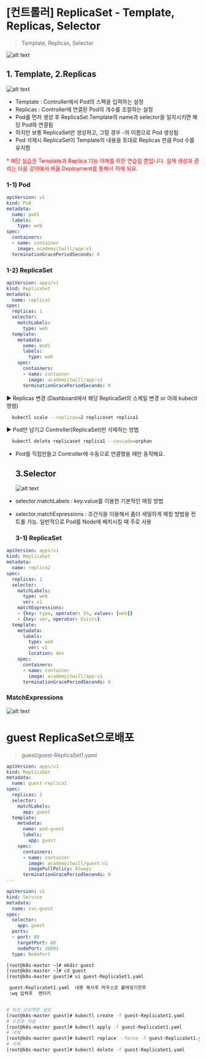 # [컨트롤러] ReplicaSet - Template, Replicas, Selector

> Template, Replicas, Selector 

![alt text](image-24.png)


  ## 1. Template, 2.Replicas 
  
  ![alt text](image-25.png)

- Template : Controller에서  Pod의 스펙을 입력하는 설정
- Replicas : Controller에 연결된 Pod의 개수를 조절하는 설정
- Pod를 먼저 생성 후 ReplicaSet.Template의 name과 selector을 일치시키면 해당 Pod와 연결됨
- 하지만 보통 ReplicaSet만 생성하고, 그럴 경우 <ReplicaSet-Name>-<Random>의 이름으로 Pod 생성됨
- Pod 삭제시 ReplicaSet이 Template의 내용을 토대로 Replicas 만큼 Pod 수를 유지함

<span style="color:red">* 해당 실습은 Template과 Replica 기능 이해를 위한 연습일 뿐입니다. 실제 생성과 관리는 다음 강의에서 배울 Deployment를 통해서 하게 되요.</span> 

   ### 1-1) Pod 

```yaml
apiVersion: v1
kind: Pod
metadata:
  name: pod1
  labels:
    type: web
spec:
  containers:
  - name: container
    image: academyitwill/app:v1
  terminationGracePeriodSeconds: 0
```

   ### 1-2) ReplicaSet

```yml
apiVersion: apps/v1
kind: ReplicaSet
metadata:
  name: replica1
spec:
  replicas: 1
  selector:
    matchLabels:
      type: web
  template:
    metadata:
      name: pod1
      labels:
        type: web
    spec:
      containers:
      - name: container
        image: academyitwill/app:v1
      terminationGracePeriodSeconds: 0
```
▶ Replicas 변경 (Dashboard에서 해당 ReplicaSet의 스케일 변경 or 아래 kubectl 명령)

```bash
  kubectl scale --replicas=2 replicaset replica1
```
▶ Pod만 남기고 Controller(ReplicaSet)만 삭제하는 방법

```bash
  kubectl delete replicaset replica1 --cascade=orphan
```
* Pod를 직접만들고 Controller에 수동으로 연결했을 때만 동작해요.

  
  ## 3.Selector

  ![alt text](image-26.png)

 - selector.matchLabels : key:value를 이용한 기본적인 매칭 방법
 - selector.matchExpressions : 조건식을 이용해서 좀더 세밀하게 매칭 방법을 컨트롤 가능. 일반적으로 Pod를 Node에 배치시킬 때 주로 사용 

   ### 3-1) ReplicaSet

```yml
apiVersion: apps/v1
kind: ReplicaSet
metadata:
  name: replica2
spec:
  replicas: 1
  selector:
    matchLabels:
      type: web
      ver: v1
    matchExpressions:
    - {key: type, operator: In, values: [web]}
    - {key: ver, operator: Exists}
  template:
    metadata:
      labels:
        type: web
        ver: v1
        location: dev
    spec:
      containers:
      - name: container
        image: academyitwill/app:v1
      terminationGracePeriodSeconds: 0
```

  



   ### MatchExpressions 

  ![alt text](image-27.png)



# guest ReplicaSet으로배포

> guest/guest-ReplicaSet1.yaml

```yml
apiVersion: apps/v1
kind: ReplicaSet
metadata:
  name: guest-replica1
spec:
  replicas: 2
  selector:
    matchLabels:
      app: guest
  template:
    metadata:
      name: pod-guest
      labels:
        app: guest
    spec:
      containers:
      - name: container
        image: academyitwill/guest:v1
        imagePullPolicy: Always
      terminationGracePeriodSeconds: 0
---

apiVersion: v1
kind: Service
metadata:
  name: svc-guest
spec:
  selector:
    app: guest
  ports:
  - port: 80
    targetPort: 80
    nodePort: 30001
  type: NodePort


```

```bash
[root@k8s-master ~]# mkdir guest
[root@k8s-master ~]# cd guest
[root@k8s-master guest]# vi guest-ReplicaSet1.yaml

 guest-ReplicaSet1.yaml  내용 복사후 마우스로 붙여넣기한후
 :wq 입력후  엔터키 


# 최초 오브젝트 생성
[root@k8s-master guest]# kubectl create -f guest-ReplicaSet1.yaml
# 수정후 적용
[root@k8s-master guest]# kubectl apply -f guest-ReplicaSet1.yaml
# 대체
[root@k8s-master guest]# kubectl replace --force -f guest-ReplicaSet1.yaml
# 삭제
[root@k8s-master guest]# kubectl delete -f guest-ReplicaSet1.yaml
```

```


